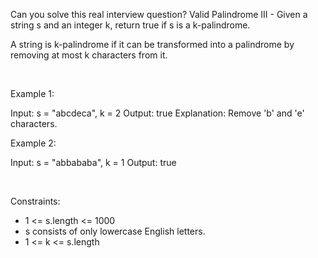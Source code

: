 Can you solve this real interview question? Valid Palindrome III - Given a string s and an integer k, return true if s is a k-palindrome.

A string is k-palindrome if it can be transformed into a palindrome by removing at most k characters from it.

 

Example 1:


Input: s = "abcdeca", k = 2
Output: true
Explanation: Remove 'b' and 'e' characters.


Example 2:


Input: s = "abbababa", k = 1
Output: true


 

Constraints:

 * 1 <= s.length <= 1000
 * s consists of only lowercase English letters.
 * 1 <= k <= s.length